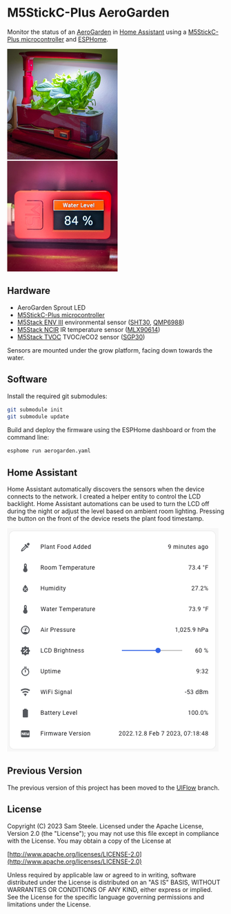 # M5StickC-Plus AeroGarden

Monitor the status of an [AeroGarden](https://www.aerogarden.com/) in [Home Assistant](http://home-assistant.io/) using a [M5StickC-Plus microcontroller](https://docs.m5stack.com/en/core/m5stickc_plus) and [ESPHome](https://esphome.io).

![AeroGarden](github/aerogarden.jpg)
![M5StickC-Plus](github/m5stickcplus.jpg)

## Hardware

* AeroGarden Sprout LED
* [M5StickC-Plus microcontroller](https://docs.m5stack.com/en/core/m5stickc_plus)
* [M5Stack ENV III](https://docs.m5stack.com/en/unit/envIII) environmental sensor ([SHT30](https://esphome.io/components/sensor/sht3xd.html), [QMP6988](https://esphome.io/components/sensor/qmp6988.html))
* [M5Stack NCIR](https://docs.m5stack.com/en/unit/ncir) IR temperature sensor ([MLX90614](https://github.com/3gyptian/esphome-mlx90614-i2c_IR_temp_sensor))
* [M5Stack TVOC](https://docs.m5stack.com/en/unit/tvoc) TVOC/eCO2 sensor ([SGP30](https://esphome.io/components/sensor/SGP30.html))

Sensors are mounted under the grow platform, facing down towards the water.

## Software

Install the required git submodules:

```sh
git submodule init
git submodule update
```

Build and deploy the firmware using the ESPHome dashboard or from the command line:

```sh
esphome run aerogarden.yaml
```

## Home Assistant

Home Assistant automatically discovers the sensors when the device connects to the network.  I created a helper entity to control the LCD backlight.  Home Assistant automations can be used to turn the LCD off during the night or adjust the level based on ambient room lighting. Pressing the button on the front of the device resets the plant food timestamp.

![HomeAssistant](github/homeassistant.png)

## Previous Version

The previous version of this project has been moved to the [UIFlow](https://github.com/c99koder/m5stickc-aerogarden/tree/UIFlow) branch.

## License

Copyright (C) 2023 Sam Steele. Licensed under the Apache License, Version 2.0 (the "License"); you may not use this file except in compliance with the License. You may obtain a copy of the License at

[http://www.apache.org/licenses/LICENSE-2.0](http://www.apache.org/licenses/LICENSE-2.0)

Unless required by applicable law or agreed to in writing, software distributed under the License is distributed on an "AS IS" BASIS, WITHOUT WARRANTIES OR CONDITIONS OF ANY KIND, either express or implied. See the License for the specific language governing permissions and limitations under the License.

